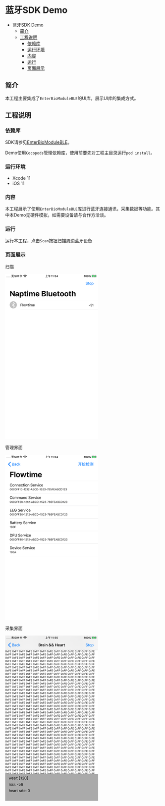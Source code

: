 # 蓝牙SDK Demo

- [蓝牙SDK Demo](#%e8%93%9d%e7%89%99sdk-demo)
  - [简介](#%e7%ae%80%e4%bb%8b)
  - [工程说明](#%e5%b7%a5%e7%a8%8b%e8%af%b4%e6%98%8e)
    - [依赖库](#%e4%be%9d%e8%b5%96%e5%ba%93)
    - [运行环境](#%e8%bf%90%e8%a1%8c%e7%8e%af%e5%a2%83)
    - [内容](#%e5%86%85%e5%ae%b9)
    - [运行](#%e8%bf%90%e8%a1%8c)
    - [页面展示](#%e9%a1%b5%e9%9d%a2%e5%b1%95%e7%a4%ba)

## 简介 

本工程主要集成了`EnterBioModuleBLE`的UI库，展示UI库的集成方式。

## 工程说明

### 依赖库

SDK请参见[EnterBioModuleBLE](../EnterBioModuleBLE/)。

Demo使用`Cocopods`管理依赖库，使用前要先对工程主目录运行`pod install`。

### 运行环境

- Xcode 11
- iOS 11

### 内容

本工程展示了使用`EnterBioModuleBLE`库进行蓝牙连接通讯，采集数据等功能。其中本Demo无硬件模拟，如需要设备请与合作方洽谈。

### 运行

运行本工程，点击`Scan`按钮扫描周边蓝牙设备

### 页面展示

扫描

<img src="https://github.com/Entertech/Enter-Biomodule-BLE-iOS-SDK/blob/master/img/IMG_0837.PNG" width="300">

管理界面

<img src="https://github.com/Entertech/Enter-Biomodule-BLE-iOS-SDK/blob/master/img/IMG_0838.PNG" width="300">

采集界面


<img src="https://github.com/Entertech/Enter-Biomodule-BLE-iOS-SDK/blob/master/img/IMG_0839.PNG" width="300">
